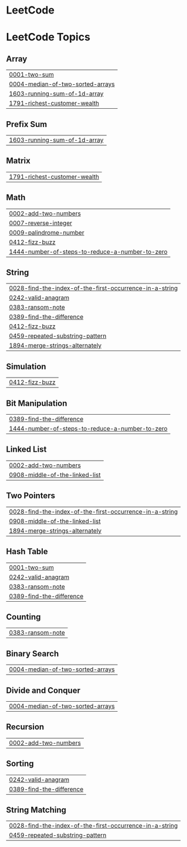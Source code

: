 # LeetCode
<!---LeetCode Topics Start-->
# LeetCode Topics
## Array
|  |
| ------- |
| [0001-two-sum](https://github.com/KnightChaser/LeetCode/tree/master/0001-two-sum) |
| [0004-median-of-two-sorted-arrays](https://github.com/KnightChaser/LeetCode/tree/master/0004-median-of-two-sorted-arrays) |
| [1603-running-sum-of-1d-array](https://github.com/KnightChaser/LeetCode/tree/master/1603-running-sum-of-1d-array) |
| [1791-richest-customer-wealth](https://github.com/KnightChaser/LeetCode/tree/master/1791-richest-customer-wealth) |
## Prefix Sum
|  |
| ------- |
| [1603-running-sum-of-1d-array](https://github.com/KnightChaser/LeetCode/tree/master/1603-running-sum-of-1d-array) |
## Matrix
|  |
| ------- |
| [1791-richest-customer-wealth](https://github.com/KnightChaser/LeetCode/tree/master/1791-richest-customer-wealth) |
## Math
|  |
| ------- |
| [0002-add-two-numbers](https://github.com/KnightChaser/LeetCode/tree/master/0002-add-two-numbers) |
| [0007-reverse-integer](https://github.com/KnightChaser/LeetCode/tree/master/0007-reverse-integer) |
| [0009-palindrome-number](https://github.com/KnightChaser/LeetCode/tree/master/0009-palindrome-number) |
| [0412-fizz-buzz](https://github.com/KnightChaser/LeetCode/tree/master/0412-fizz-buzz) |
| [1444-number-of-steps-to-reduce-a-number-to-zero](https://github.com/KnightChaser/LeetCode/tree/master/1444-number-of-steps-to-reduce-a-number-to-zero) |
## String
|  |
| ------- |
| [0028-find-the-index-of-the-first-occurrence-in-a-string](https://github.com/KnightChaser/LeetCode/tree/master/0028-find-the-index-of-the-first-occurrence-in-a-string) |
| [0242-valid-anagram](https://github.com/KnightChaser/LeetCode/tree/master/0242-valid-anagram) |
| [0383-ransom-note](https://github.com/KnightChaser/LeetCode/tree/master/0383-ransom-note) |
| [0389-find-the-difference](https://github.com/KnightChaser/LeetCode/tree/master/0389-find-the-difference) |
| [0412-fizz-buzz](https://github.com/KnightChaser/LeetCode/tree/master/0412-fizz-buzz) |
| [0459-repeated-substring-pattern](https://github.com/KnightChaser/LeetCode/tree/master/0459-repeated-substring-pattern) |
| [1894-merge-strings-alternately](https://github.com/KnightChaser/LeetCode/tree/master/1894-merge-strings-alternately) |
## Simulation
|  |
| ------- |
| [0412-fizz-buzz](https://github.com/KnightChaser/LeetCode/tree/master/0412-fizz-buzz) |
## Bit Manipulation
|  |
| ------- |
| [0389-find-the-difference](https://github.com/KnightChaser/LeetCode/tree/master/0389-find-the-difference) |
| [1444-number-of-steps-to-reduce-a-number-to-zero](https://github.com/KnightChaser/LeetCode/tree/master/1444-number-of-steps-to-reduce-a-number-to-zero) |
## Linked List
|  |
| ------- |
| [0002-add-two-numbers](https://github.com/KnightChaser/LeetCode/tree/master/0002-add-two-numbers) |
| [0908-middle-of-the-linked-list](https://github.com/KnightChaser/LeetCode/tree/master/0908-middle-of-the-linked-list) |
## Two Pointers
|  |
| ------- |
| [0028-find-the-index-of-the-first-occurrence-in-a-string](https://github.com/KnightChaser/LeetCode/tree/master/0028-find-the-index-of-the-first-occurrence-in-a-string) |
| [0908-middle-of-the-linked-list](https://github.com/KnightChaser/LeetCode/tree/master/0908-middle-of-the-linked-list) |
| [1894-merge-strings-alternately](https://github.com/KnightChaser/LeetCode/tree/master/1894-merge-strings-alternately) |
## Hash Table
|  |
| ------- |
| [0001-two-sum](https://github.com/KnightChaser/LeetCode/tree/master/0001-two-sum) |
| [0242-valid-anagram](https://github.com/KnightChaser/LeetCode/tree/master/0242-valid-anagram) |
| [0383-ransom-note](https://github.com/KnightChaser/LeetCode/tree/master/0383-ransom-note) |
| [0389-find-the-difference](https://github.com/KnightChaser/LeetCode/tree/master/0389-find-the-difference) |
## Counting
|  |
| ------- |
| [0383-ransom-note](https://github.com/KnightChaser/LeetCode/tree/master/0383-ransom-note) |
## Binary Search
|  |
| ------- |
| [0004-median-of-two-sorted-arrays](https://github.com/KnightChaser/LeetCode/tree/master/0004-median-of-two-sorted-arrays) |
## Divide and Conquer
|  |
| ------- |
| [0004-median-of-two-sorted-arrays](https://github.com/KnightChaser/LeetCode/tree/master/0004-median-of-two-sorted-arrays) |
## Recursion
|  |
| ------- |
| [0002-add-two-numbers](https://github.com/KnightChaser/LeetCode/tree/master/0002-add-two-numbers) |
## Sorting
|  |
| ------- |
| [0242-valid-anagram](https://github.com/KnightChaser/LeetCode/tree/master/0242-valid-anagram) |
| [0389-find-the-difference](https://github.com/KnightChaser/LeetCode/tree/master/0389-find-the-difference) |
## String Matching
|  |
| ------- |
| [0028-find-the-index-of-the-first-occurrence-in-a-string](https://github.com/KnightChaser/LeetCode/tree/master/0028-find-the-index-of-the-first-occurrence-in-a-string) |
| [0459-repeated-substring-pattern](https://github.com/KnightChaser/LeetCode/tree/master/0459-repeated-substring-pattern) |
<!---LeetCode Topics End-->